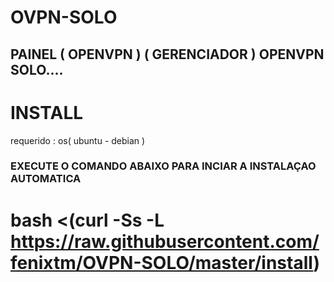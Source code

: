 # OVPN-SOLO
PAINEL ( OPENVPN ) ( GERENCIADOR ) OPENVPN SOLO....
----------------------------------------------------------------
<h1>INSTALL</h1>
<p>requerido : os( ubuntu - debian )</p>

<h3>EXECUTE  O COMANDO ABAIXO PARA INCIAR A INSTALAÇAO AUTOMATICA</h3>

# bash <(curl -Ss -L https://raw.githubusercontent.com/fenixtm/OVPN-SOLO/master/install)
